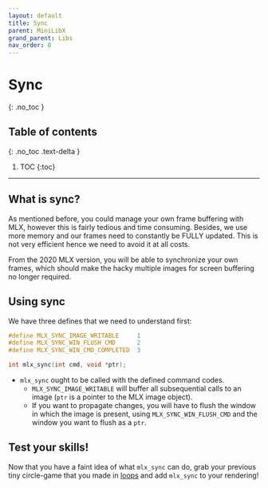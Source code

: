 ```yaml
---
layout: default
title: Sync
parent: MiniLibX
grand_parent: Libs
nav_order: 8
---
```


# Sync
{: .no_toc }

## Table of contents
{: .no_toc .text-delta }

1. TOC
{:toc}

---

## What is sync?

As mentioned before, you could manage your own frame buffering with MLX, however this is fairly tedious and time consuming. Besides, we use more memory and our frames need to constantly be FULLY updated. This is not very efficient hence we need to avoid it at all costs.

From the 2020 MLX version, you will be able to synchronize your own frames, which should make the hacky multiple images for screen buffering no longer required.

## Using sync

We have three defines that we need to understand first:

```c
#define MLX_SYNC_IMAGE_WRITABLE		1
#define MLX_SYNC_WIN_FLUSH_CMD		2
#define MLX_SYNC_WIN_CMD_COMPLETED	3

int	mlx_sync(int cmd, void *ptr);
```

- `mlx_sync` ought to be called with the defined command codes.
	- `MLX_SYNC_IMAGE_WRITABLE` will buffer all subsequential calls to an image (`ptr` is a pointer to the MLX image object).
	- If you want to propagate changes, you will have to flush the window in which the image is present, using `MLX_SYNC_WIN_FLUSH_CMD` and the window you want to flush as a `ptr`.

## Test your skills!

Now that you have a faint idea of what `mlx_sync` can do, grab your previous tiny circle-game that you made in [loops](./loops.html) and add `mlx_sync` to your rendering!

